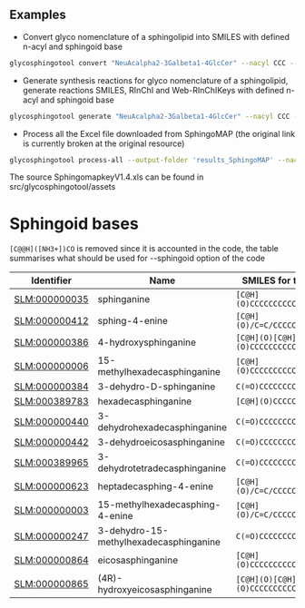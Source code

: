 
## Examples

* Convert glyco nomenclature of a sphingolipid into SMILES with defined n-acyl and sphingoid base

```bash
glycosphingotool convert "NeuAcalpha2-3Galbeta1-4GlcCer" --nacyl CCC --sphingoid "[C@H](O)/C=C/CC"
```
* Generate synthesis reactions for glyco nomenclature of a sphingolipid, generate reactions SMILES, RInChI and Web-RInChIKeys with defined n-acyl and sphingoid base

```bash
glycosphingotool generate "NeuAcalpha2-3Galbeta1-4GlcCer" --nacyl CCC --sphingoid "[C@H](O)/C=C/CC" --output-folder "NeuAcalpha2-3Galbeta1-4GlcCer"
```

* Process all the Excel file downloaded from SphingoMAP (the original link is currently broken at the original resource)

```bash
glycosphingotool process-all --output-folder 'results_SphingoMAP' --nacyl CCC --sphingoid "[C@H](O)/C=C/CCCCCC"
```

The source SphingomapkeyV1.4.xls can be found in src/glycosphingotool/assets

# Sphingoid bases
`[C@@H]([NH3+])CO` is removed since it is accounted in the code, the table summarises what should be used for --sphingoid option of the code

| Identifier                                                                                                           | Name                                   | SMILES for the code           |
|----------------------------------------------------------------------------------------------------------------------|----------------------------------------|-------------------|
| [SLM:000000035](https://www.swisslipids.org/#/entity/SLM:000000035/)                                                 | sphinganine                            | `[C@H](O)CCCCCCCCCCCCCCC`  |
| [SLM:000000412](https://www.swisslipids.org/#/entity/SLM:000000412/)                                                 | sphing-4-enine                         | `[C@H](O)/C=C/CCCCCCCCCCCCC`  |
| [SLM:000000386](https://www.swisslipids.org/#/entity/SLM:000000386/)                                                 | 4-hydroxysphinganine                   | `[C@H](O)[C@H](O)CCCCCCCCCCCCCC`  |
| [SLM:000000006](https://www.swisslipids.org/#/entity/SLM:000000006/)                                                 | 15-methylhexadecasphinganine           | `[C@H](O)CCCCCCCCCCC(C)CC`  |
| [SLM:000000384](https://www.swisslipids.org/#/entity/SLM:000000384/)                                                 | 3-dehydro-D-sphinganine                | `C(=O)CCCCCCCCCCCCCCC`  |
| [SLM:000389783](https://www.swisslipids.org/#/entity/SLM:000389783/)                                                 | hexadecasphinganine                    | `[C@H](O)CCCCCCCCCCCCC`  |
| [SLM:000000440](https://www.swisslipids.org/#/entity/SLM:000000440/)                                                 | 3-dehydrohexadecasphinganine           | `C(=O)CCCCCCCCCCCCC`  |
| [SLM:000000442](https://www.swisslipids.org/#/entity/SLM:000000442/)                                                 | 3-dehydroeicosasphinganine             | `C(=O)CCCCCCCCCCCCCCCCC`  |
| [SLM:000389965](https://www.swisslipids.org/#/entity/SLM:000389965/)                                                 | 3-dehydrotetradecasphinganine          | `C(=O)CCCCCCCCCCC`  |
| [SLM:000000623](https://www.swisslipids.org/#/entity/SLM:000000623/)                                                 | heptadecasphing-4-enine                | `[C@H](O)/C=C/CCCCCCCCCCCC`  |
| [SLM:000000003](https://www.swisslipids.org/#/entity/SLM:000000003/)                                                 | 15-methylhexadecasphing-4-enine        | `[C@H](O)/C=C/CCCCCCCCC(C)CC`  |
| [SLM:000000247](https://www.swisslipids.org/#/entity/SLM:000000247/)                                                 | 3-dehydro-15-methylhexadecasphinganine | `C(=O)CCCCCCCCCCC(C)CC` |
| [SLM:000000864](https://www.swisslipids.org/#/entity/SLM:000000864/)                                                 | eicosasphinganine                      | `[C@H](O)CCCCCCCCCCCCCCCCC`  |
| [SLM:000000865](https://www.swisslipids.org/#/entity/SLM:000000865/)                                                 | (4R)-hydroxyeicosasphinganine          | `[C@H](O)[C@H](O)CCCCCCCCCCCCCCCC`|
